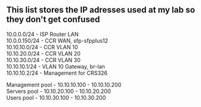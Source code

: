 ## This list stores the IP adresses used at my lab so they don't get confused 


10.0.0.0/24      -      ISP Router LAN  
10.0.0.150/24    -      CCR WAN, sfp-sfpplus12  
10.10.10.0/24    -      CCR VLAN 10  
10.10.20.0/24    -      CCR VLAN 20  
10.10.30.0/24    -      CCR VLAN 30  
10.10.10.1/24    -      VLAN 10 Gateway, br-lan  
10.10.10.2/24    -      Management for CRS326  
  
Management pool     - 10.10.10.100 - 10.10.10.200  
Servers pool        - 10.10.20.100 - 10.10.20.200  
Users pool          - 10.10.30.100 - 10.10.30.200  
